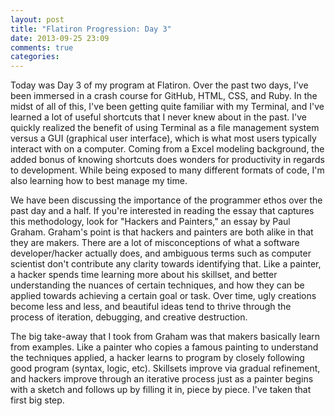 ```yaml
---
layout: post
title: "Flatiron Progression: Day 3"
date: 2013-09-25 23:09
comments: true
categories: 
---
```


Today was Day 3 of my program at Flatiron.  Over the past two days, I've been immersed in a crash course for GitHub, HTML, CSS, and Ruby.  In the midst of all of this, I've been getting quite familiar with my Terminal, and I've learned a lot of useful shortcuts that I never knew about in the past.  I've quickly realized the benefit of using Terminal as a file management system versus a GUI (graphical user interface), which is what most users typically interact with on a computer.  Coming from a Excel modeling background, the added bonus of knowing shortcuts does wonders for productivity in regards to development.  While being exposed to many different formats of code, I'm also learning how to best manage my time.  

We have been discussing the importance of the programmer ethos over the past day and a half.  If you're interested in reading the essay that captures this methodology, look for "Hackers and Painters," an essay by Paul Graham.  Graham's point is that hackers and painters are both alike in that they are makers.  There are a lot of misconceptions of what a software developer/hacker actually does, and ambiguous terms such as computer scientist don't contribute any clarity towards identifying that.  Like a painter, a hacker spends time learning more about his skillset, and better understanding the nuances of certain techniques, and how they can be applied towards achieving a certain goal or task.  Over time, ugly creations become less and less, and beautiful ideas tend to thrive through the process of iteration, debugging, and creative destruction.

The big take-away that I took from Graham was that makers basically learn from examples.  Like a painter who copies a famous painting to understand the techniques applied, a hacker learns to program by closely following good program (syntax, logic, etc).  Skillsets improve via gradual refinement, and hackers improve through an iterative process just as a painter begins with a sketch and follows up by filling it in, piece by piece.  I've taken that first big step.